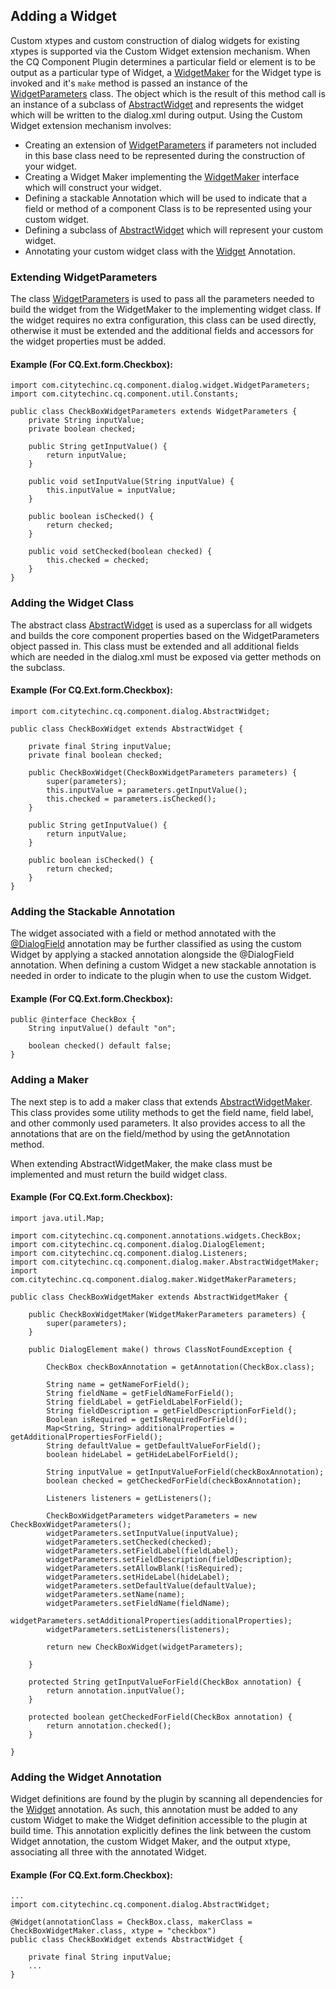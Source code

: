 ## Adding a Widget
Custom xtypes and custom construction of dialog widgets for existing xtypes is supported via the Custom Widget extension mechanism.
When the CQ Component Plugin determines a particular field or element is to be output as a particular type of Widget, a
[WidgetMaker](apidocs/com/citytechinc/cq/component/dialog/maker/WidgetMaker.html)
for the Widget type is invoked and it's `make` method is passed an instance of the
[WidgetParameters](apidocs/com/citytechinc/cq/component/dialog/widget/WidgetParameters.html) class.  The object which is the result
of this method call is an instance of a subclass of [AbstractWidget](apidocs/com/citytechinc/cq/component/dialog/AbstractWidget.html)
and represents the widget which will be written to the dialog.xml during output.  Using the Custom Widget extension mechanism involves:

* Creating an extension of [WidgetParameters](apidocs/com/citytechinc/cq/component/dialog/widget/WidgetParameters.html) if parameters not included in this base class need to be represented during the construction of your widget.
* Creating a Widget Maker implementing the [WidgetMaker](apidocs/com/citytechinc/cq/component/dialog/maker/WidgetMaker.html) interface which will construct your widget.
* Defining a stackable Annotation which will be used to indicate that a field or method of a component Class is to be represented using your custom widget.
* Defining a subclass of [AbstractWidget](apidocs/com/citytechinc/cq/component/dialog/AbstractWidget.html) which will represent your custom widget.
* Annotating your custom widget class with the [Widget](apidocs/com/citytechinc/cq/component/annotations/config/Widget.html) Annotation.

### Extending WidgetParameters
The class [WidgetParameters](apidocs/com/citytechinc/cq/component/dialog/widget/WidgetParameters.html) is used to pass all the parameters needed to build the widget
from the WidgetMaker to the implementing widget class.  If the widget requires no extra configuration, this class can be used directly, otherwise it must be
extended and the additional fields and accessors for the widget properties must be added.

#### Example (For CQ.Ext.form.Checkbox):

	import com.citytechinc.cq.component.dialog.widget.WidgetParameters;
	import com.citytechinc.cq.component.util.Constants;

	public class CheckBoxWidgetParameters extends WidgetParameters {
		private String inputValue;
		private boolean checked;

		public String getInputValue() {
			return inputValue;
		}

		public void setInputValue(String inputValue) {
			this.inputValue = inputValue;
		}

		public boolean isChecked() {
			return checked;
		}

		public void setChecked(boolean checked) {
			this.checked = checked;
		}
	}

### Adding the Widget Class
The abstract class [AbstractWidget](apidocs/com/citytechinc/cq/component/dialog/AbstractWidget.html) is used as a superclass for all widgets and builds the
core component properties based on the WidgetParameters object passed in.  This class must be extended and all additional fields which are needed in the dialog.xml
must be exposed via getter methods on the subclass.

#### Example (For CQ.Ext.form.Checkbox):

	import com.citytechinc.cq.component.dialog.AbstractWidget;

	public class CheckBoxWidget extends AbstractWidget {

		private final String inputValue;
		private final boolean checked;

		public CheckBoxWidget(CheckBoxWidgetParameters parameters) {
			super(parameters);
			this.inputValue = parameters.getInputValue();
			this.checked = parameters.isChecked();
		}

		public String getInputValue() {
			return inputValue;
		}

		public boolean isChecked() {
			return checked;
		}
	}

### Adding the Stackable Annotation
The widget associated with a field or method annotated with the [@DialogField](apidocs/com/citytechinc/cq/component/annotations/DialogField.html) annotation
may be further classified as using the custom Widget by applying a stacked annotation alongside the @DialogField annotation.  When defining
a custom Widget a new stackable annotation is needed in order to indicate to the plugin when to use the custom Widget.

#### Example (For CQ.Ext.form.Checkbox):

    public @interface CheckBox {
        String inputValue() default "on";

        boolean checked() default false;
    }

### Adding a Maker
The next step is to add a maker class that extends [AbstractWidgetMaker](apidocs/com/citytechinc/cq/component/dialog/maker/AbstractWidgetMaker.html).
This class provides some utility methods to get the field name, field label, and other commonly used parameters.  It also provides access to all the annotations
that are on the field/method by using the getAnnotation method.

When extending AbstractWidgetMaker, the make class must be implemented and must return the build widget class.

#### Example (For CQ.Ext.form.Checkbox):

	import java.util.Map;

	import com.citytechinc.cq.component.annotations.widgets.CheckBox;
	import com.citytechinc.cq.component.dialog.DialogElement;
	import com.citytechinc.cq.component.dialog.Listeners;
	import com.citytechinc.cq.component.dialog.maker.AbstractWidgetMaker;
	import com.citytechinc.cq.component.dialog.maker.WidgetMakerParameters;

	public class CheckBoxWidgetMaker extends AbstractWidgetMaker {

		public CheckBoxWidgetMaker(WidgetMakerParameters parameters) {
			super(parameters);
		}

		public DialogElement make() throws ClassNotFoundException {

			CheckBox checkBoxAnnotation = getAnnotation(CheckBox.class);

			String name = getNameForField();
			String fieldName = getFieldNameForField();
			String fieldLabel = getFieldLabelForField();
			String fieldDescription = getFieldDescriptionForField();
			Boolean isRequired = getIsRequiredForField();
			Map<String, String> additionalProperties = getAdditionalPropertiesForField();
			String defaultValue = getDefaultValueForField();
			boolean hideLabel = getHideLabelForField();

			String inputValue = getInputValueForField(checkBoxAnnotation);
			boolean checked = getCheckedForField(checkBoxAnnotation);

			Listeners listeners = getListeners();

			CheckBoxWidgetParameters widgetParameters = new CheckBoxWidgetParameters();
			widgetParameters.setInputValue(inputValue);
			widgetParameters.setChecked(checked);
			widgetParameters.setFieldLabel(fieldLabel);
			widgetParameters.setFieldDescription(fieldDescription);
			widgetParameters.setAllowBlank(!isRequired);
			widgetParameters.setHideLabel(hideLabel);
			widgetParameters.setDefaultValue(defaultValue);
			widgetParameters.setName(name);
			widgetParameters.setFieldName(fieldName);
			widgetParameters.setAdditionalProperties(additionalProperties);
			widgetParameters.setListeners(listeners);

			return new CheckBoxWidget(widgetParameters);

		}

		protected String getInputValueForField(CheckBox annotation) {
			return annotation.inputValue();
		}

		protected boolean getCheckedForField(CheckBox annotation) {
			return annotation.checked();
		}

	}

### Adding the Widget Annotation
Widget definitions are found by the plugin by scanning all dependencies for the [Widget](apidocs/com/citytechinc/cq/component/annotations/config/Widget.html) annotation.
As such, this annotation must be added to any custom Widget to make the Widget definition accessible to the plugin at build time.
This annotation explicitly defines the link between the custom Widget annotation, the custom Widget Maker, and the output xtype, associating
all three with the annotated Widget.

#### Example (For CQ.Ext.form.Checkbox):
	...
	import com.citytechinc.cq.component.dialog.AbstractWidget;

	@Widget(annotationClass = CheckBox.class, makerClass = CheckBoxWidgetMaker.class, xtype = "checkbox")
	public class CheckBoxWidget extends AbstractWidget {

		private final String inputValue;
		...
	}